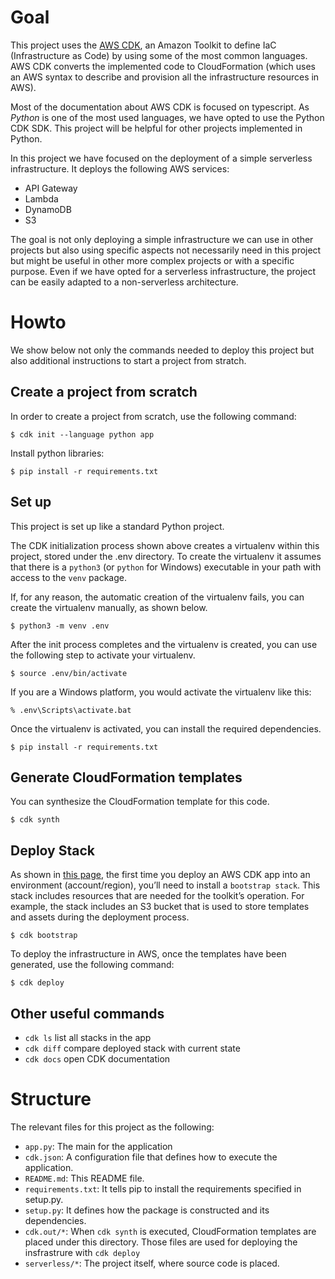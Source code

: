 # Goal
This project uses the [AWS CDK](https://docs.aws.amazon.com/cdk/latest/guide/home.html), an Amazon Toolkit to define IaC (Infrastructure as Code) by using some of the most common languages. AWS CDK converts the implemented code to CloudFormation (which uses an AWS syntax to describe and provision all the infrastructure resources in AWS).

Most of the documentation about AWS CDK is focused on typescript. As *Python* is one of the most used languages, we have opted to use the Python CDK SDK. This project will be helpful for other projects implemented in Python.

In this project we have focused on the deployment of a simple serverless infrastructure. It deploys the following AWS services:
* API Gateway
* Lambda
* DynamoDB
* S3

The goal is not only deploying a simple infrastructure we can use in other projects but also using specific aspects not necessarily need in this project but might be useful in other more complex projects or with a specific purpose. Even if we have opted for a serverless infrastructure, the project can be easily adapted to a non-serverless architecture. 


# Howto

We show below not only the commands needed to deploy this project but also additional instructions to start a project from stratch.

## Create a project from scratch
In order to create a project from scratch, use the following command:
```
$ cdk init --language python app
```
Install python libraries:
```
$ pip install -r requirements.txt
```

## Set up

This project is set up like a standard Python project. 

The CDK initialization process shown above creates a virtualenv within this project, stored under the .env directory.  To create the virtualenv it assumes that there is a `python3` (or `python` for Windows) executable in your path with access to the `venv` package. 

If, for any reason, the automatic creation of the virtualenv fails, you can create the virtualenv manually, as shown below.

```
$ python3 -m venv .env
```

After the init process completes and the virtualenv is created, you can use the following step to activate your virtualenv.

```
$ source .env/bin/activate
```

If you are a Windows platform, you would activate the virtualenv like this:

```
% .env\Scripts\activate.bat
```

Once the virtualenv is activated, you can install the required dependencies.

```
$ pip install -r requirements.txt
```

## Generate CloudFormation templates

You can synthesize the CloudFormation template for this code.

```
$ cdk synth
```

## Deploy Stack

As shown in [this page](https://cdkworkshop.com/30-python/20-create-project/500-deploy.html), the first time you deploy an AWS CDK app into an environment (account/region), you’ll need to install a `bootstrap stack`. This stack includes resources that are needed for the toolkit’s operation. For example, the stack includes an S3 bucket that is used to store templates and assets during the deployment process.

```
$ cdk bootstrap
```

To deploy the infrastructure in AWS, once the templates have been generated, use the following command:

```
$ cdk deploy
```

## Other useful commands

 * `cdk ls`          list all stacks in the app
 * `cdk diff`        compare deployed stack with current state
 * `cdk docs`        open CDK documentation


# Structure

The relevant files for this project as the following:

* `app.py`: The main for the application
* `cdk.json`: A configuration file that defines how to execute the application.
* `README.md`: This README file.
* `requirements.txt`: It tells pip to install the requirements specified in setup.py.
* `setup.py`: It defines how the package is constructed and its dependencies.
* `cdk.out/*`: When `cdk synth` is executed, CloudFormation templates are placed under this directory. Those files are used for deploying the insfrastrure with `cdk deploy` 
* `serverless/*`: The project itself, where source code is placed.

